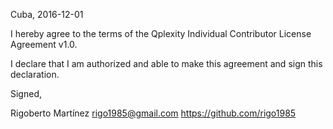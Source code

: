 Cuba, 2016-12-01

I hereby agree to the terms of the Qplexity Individual Contributor License
Agreement v1.0.

I declare that I am authorized and able to make this agreement and sign this
declaration.

Signed,

Rigoberto Martínez  rigo1985@gmail.com  https://github.com/rigo1985
